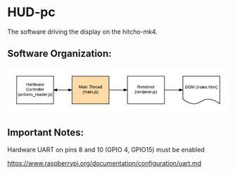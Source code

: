 # HUD-pc

The software driving the display on the hitcho-mk4.

## Software Organization:
![Software Organization](./organization.png)

## Important Notes:

Hardware UART on pins 8 and 10 (GPIO 4, GPIO15) must be enabled

https://www.raspberrypi.org/documentation/configuration/uart.md